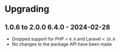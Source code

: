 # Upgrading

## 1.0.6 to 2.0.0 6.4.0 - 2024-02-28

* Dropped support for PHP < `8.0` and Laravel < `10.0`
* No changes to the package API have been made
